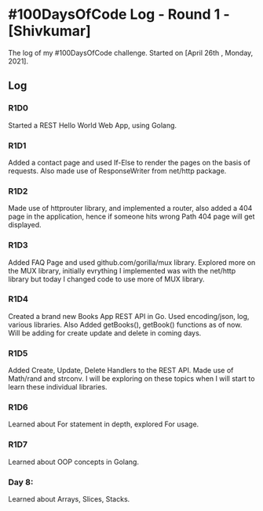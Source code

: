 # #100DaysOfCode Log - Round 1 - [Shivkumar]

The log of my #100DaysOfCode challenge. Started on [April 26th , Monday, 2021].

## Log

### R1D0 
Started a REST Hello World Web App, using Golang.

### R1D1
Added a contact page and used If-Else to render the pages on the basis of requests. Also made use of ResponseWriter from net/http package. 

### R1D2
Made use of httprouter library, and implemented a router, also added a 404 page in the application, hence if someone hits wrong Path 404 page will get displayed.

### R1D3
Added FAQ Page and used github.com/gorilla/mux library. Explored more on the MUX library, initially evrything I implemented was with the net/http library but today I changed code to use more of MUX library.

### R1D4
Created a brand new Books App REST API in Go. Used encoding/json, log, various libraries. Also Added getBooks(), getBook() functions as of now. Will be adding for create update and delete in coming days.

### R1D5
Added Create, Update, Delete Handlers to the REST API. Made use of Math/rand and strconv. I will be exploring on these topics when I will start to learn these individual libraries.

### R1D6
Learned about For statement in depth, explored For usage.

### R1D7
Learned about OOP concepts in Golang.

### Day 8: 
Learned about Arrays, Slices, Stacks.  

